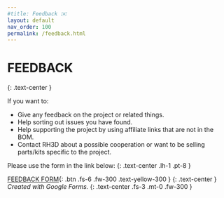 ```yaml
---
#title: Feedback ✉️
layout: default
nav_order: 100
permalink: /feedback.html
---
```

# FEEDBACK
{: .text-center }

If you want to:
- Give any feedback on the project or related things.
- Help sorting out issues you have found.
- Help supporting the project by using affiliate links that are not in the BOM.
- Contact RH3D about a possible cooperation or want to be selling parts/kits specific to the project.

Please use the form in the link below:
{: .text-center .lh-1 .pt-8 }

[FEEDBACK FORM]{: .btn .fs-6 .fw-300 .text-yellow-300 }
{: .text-center }
*Created with Google Forms.*
{: .text-center .fs-3 .mt-0 .fw-300 }

[FEEDBACK FORM]: https://forms.gle/o5UT37fGMugg6jLb9
